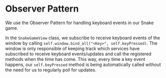 # Observer Pattern

We use the Observer Pattern for handling keyboard events in our Snake game.

In the `SnakeGameView` class, we subscribe to receive keyboard events of the window by calling `self.window.bind_all("<Key>", self.keyPressed)`. The window is only responsible of keeping track which services have subscribed to receive keyboard events/updates and call the registered methods when the time has come. This way, every time a key event happens, our `self.keyPressed` method is being automatically called without the need for us to regularly poll for updates.